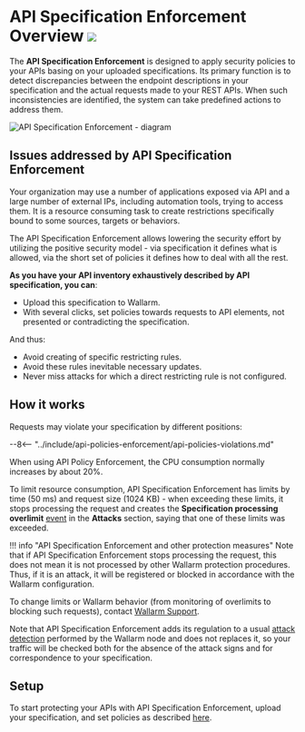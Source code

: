 [waf-mode-instr]:   ../admin-en/configure-wallarm-mode.md

# API Specification Enforcement Overview  <a href="../../about-wallarm/subscription-plans/#waap-and-advanced-api-security"><img src="../../images/api-security-tag.svg" style="border: none;"></a>

The **API Specification Enforcement** is designed to apply security policies to your APIs basing on your uploaded specifications. Its primary function is to detect discrepancies between the endpoint descriptions in your specification and the actual requests made to your REST APIs. When such inconsistencies are identified, the system can take predefined actions to address them.

![API Specification Enforcement - diagram](../images/api-policies-enforcement/api-policy-enforcement-diagram.png)

## Issues addressed by API Specification Enforcement

Your organization may use a number of applications exposed via API and a large number of external IPs, including automation tools, trying to access them. It is a resource consuming task to create restrictions specifically bound to some sources, targets or behaviors.

The API Specification Enforcement allows lowering the security effort by utilizing the positive security model - via specification it defines what is allowed, via the short set of policies it defines how to deal with all the rest.

**As you have your API inventory exhaustively described by API specification, you can**:

* Upload this specification to Wallarm.
* With several clicks, set policies towards requests to API elements, not presented or contradicting the specification.

And thus:

* Avoid creating of specific restricting rules.
* Avoid these rules inevitable necessary updates.
* Never miss attacks for which a direct restricting rule is not configured.

## How it works

Requests may violate your specification by different positions:

--8<-- "../include/api-policies-enforcement/api-policies-violations.md"

When using API Policy Enforcement, the CPU consumption normally increases by about 20%.

To limit resource consumption, API Specification Enforcement has limits by time (50 ms) and request size (1024 KB) - when exceeding these limits, it stops processing the request and creates the **Specification processing overlimit** [event](viewing-events.md#overlimit-events) in the **Attacks** section, saying that one of these limits was exceeded.

!!! info "API Specification Enforcement and other protection measures"
    Note that if API Specification Enforcement stops processing the request, this does not mean it is not processed by other Wallarm protection procedures. Thus, if it is an attack, it will be registered or blocked in accordance with the Wallarm configuration.

To change limits or Wallarm behavior (from monitoring of overlimits to blocking such requests), contact [Wallarm Support](mailto:support@wallarm.com).

Note that API Specification Enforcement adds its regulation to a usual [attack detection](../about-wallarm/protecting-against-attacks.md) performed by the Wallarm node and does not replaces it, so your traffic will be checked both for the absence of the attack signs and for correspondence to your specification.

## Setup

To start protecting your APIs with API Specification Enforcement, upload your specification, and set policies as described [here](setup.md).
